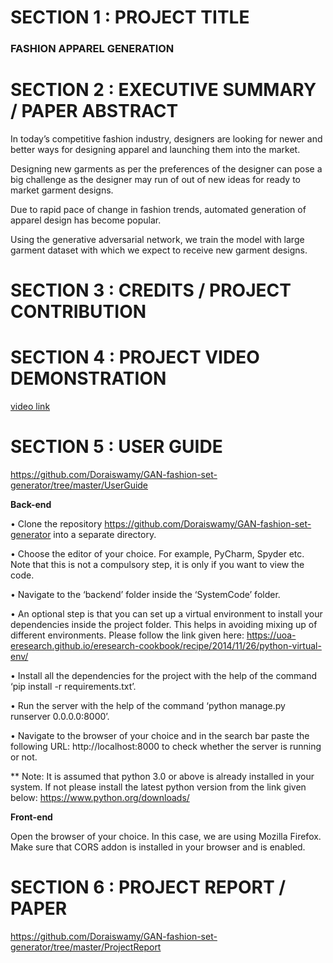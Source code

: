 # **SECTION 1 : PROJECT TITLE**

### **FASHION APPAREL GENERATION**

# **SECTION 2 : EXECUTIVE SUMMARY / PAPER ABSTRACT**

In today’s competitive fashion industry, designers are looking for newer and better ways for designing apparel and launching them into the market. 

Designing new garments as per the preferences of the designer can pose a big challenge as the designer may run of out of new ideas for ready to market garment designs.  

Due to rapid pace of change in fashion trends, automated generation of apparel design has become popular. 

Using the generative adversarial network, we train the model with large garment dataset with which we expect to receive new garment designs. 

# SECTION 3 : CREDITS / PROJECT CONTRIBUTION

# SECTION 4 : PROJECT VIDEO DEMONSTRATION

[video link](https://github.com/Doraiswamy/Adaptive-Test/tree/master/Video)

# SECTION 5 : USER GUIDE

https://github.com/Doraiswamy/GAN-fashion-set-generator/tree/master/UserGuide

**Back-end**
 
•	Clone the repository https://github.com/Doraiswamy/GAN-fashion-set-generator into a separate directory.

•	Choose the editor of your choice. For example, PyCharm, Spyder etc. Note that this is not a compulsory step, it is only if you want to view the code.

•	Navigate to the ‘backend’ folder inside the ‘SystemCode’ folder.

•	An optional step is that you can set up a virtual environment to install your dependencies inside the project folder. This helps in avoiding mixing up of different environments. Please follow the link given here: https://uoa-eresearch.github.io/eresearch-cookbook/recipe/2014/11/26/python-virtual-env/

•	Install all the dependencies for the project with the help of the command ‘pip install -r requirements.txt’.

•	Run the server with the help of the command ‘python manage.py runserver 0.0.0.0:8000’.

•	Navigate to the browser of your choice and in the search bar paste the following URL: http://localhost:8000 to check whether the server is running or not.

** Note: It is assumed that python 3.0 or above is already installed in your system. If not please install the latest python version from the link given below:
https://www.python.org/downloads/

**Front-end** 

Open the browser of your choice. In this case, we are using Mozilla Firefox. Make sure that CORS addon is installed in your browser and is enabled.

# SECTION 6 : PROJECT REPORT / PAPER

https://github.com/Doraiswamy/GAN-fashion-set-generator/tree/master/ProjectReport
